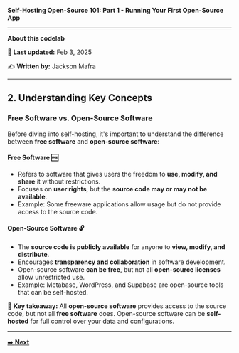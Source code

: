 **Self-Hosting Open-Source 101: Part 1 - Running Your First Open-Source App**

---
**About this codelab**

📅 **Last updated:** Feb 3, 2025

✍️ **Written by:** Jackson Mafra

---

## **2. Understanding Key Concepts**

### **Free Software vs. Open-Source Software**

Before diving into self-hosting, it's important to understand the difference between **free software** and **open-source software**:

#### **Free Software** 🆓
- Refers to software that gives users the freedom to **use, modify, and share** it without restrictions.
- Focuses on **user rights**, but the **source code may or may not be available**.
- Example: Some freeware applications allow usage but do not provide access to the source code.

#### **Open-Source Software** 🔓
- The **source code is publicly available** for anyone to **view, modify, and distribute**.
- Encourages **transparency and collaboration** in software development.
- Open-source software **can be free**, but not all **open-source licenses** allow unrestricted use.
- Example: Metabase, WordPress, and Supabase are open-source tools that can be self-hosted.

📌 **Key takeaway:**
All **open-source software** provides access to the source code, but not all **free software** does. Open-source software can be **self-hosted** for full control over your data and configurations.

---

[➡️ **Next**](step-03.md)